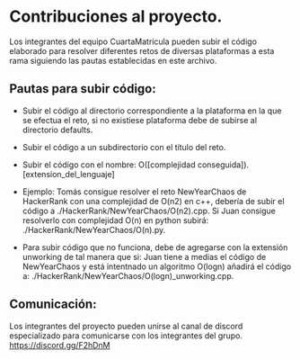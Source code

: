 # Contribuciones al proyecto.
Los integrantes del equipo CuartaMatricula pueden subir el código elaborado para resolver diferentes retos de diversas plataformas a esta rama siguiendo las pautas establecidas en este archivo.
## Pautas para subir código:
  * Subir el código al directorio correspondiente a la plataforma en la que se efectua el reto, si no existiese plataforma debe de subirse al directorio defaults.
  * Subir el código a un subdirectorio con el título del reto.
  * Subir el código con el nombre: O([complejidad conseguida]).[extension_del_lenguaje]
  * Ejemplo:
  Tomás consigue resolver el reto NewYearChaos de HackerRank con una complejidad de O(n2) en c++, debería de subir el código a ./HackerRank/NewYearChaos/O(n2).cpp. Si Juan consigue resolverlo con complejidad O(n) en python subirá: ./HackerRank/NewYearChaos/O(n).py. 
  
  * Para subir código que no funciona, debe de agregarse con la extensión unworking de tal manera que si: Juan tiene a medias el código de NewYearChaos y está intentnado un algoritmo O(logn) añadirá el código a: ./HackerRank/NewYearChaos/O(logn)_unworking.cpp.
## Comunicación:
Los integrantes del proyecto pueden unirse al canal de discord especializado para comunicarse con los integrantes del grupo.
https://discord.gg/F2hDnM

